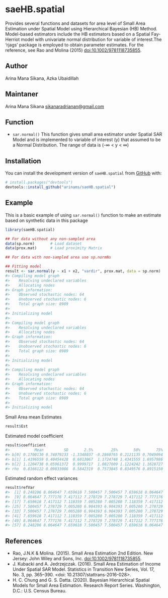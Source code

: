 
<!-- README.md is generated from README.Rmd. Please edit that file -->

# saeHB.spatial

<!-- badges: start -->
<!-- badges: end -->

Provides several functions and datasets for area level of Small Area
Estimation under Spatial Model using Hierarchical Bayesian (HB) Method.
Model-based estimators include the HB estimators based on a Spatial
Fay-Herriot model with univariate normal distribution for variable of
interest.The ‘rjags’ package is employed to obtain parameter estimates.
For the reference, see Rao and Molina (2015)
<doi:10.1002/9781118735855>.

## Author

Arina Mana Sikana, Azka Ubaidillah

## Maintaner

Arina Mana Sikana <sikanaradrianan@gmail.com>

## Function

- `sar.normal()` This function gives small area estimator under Spatial
  SAR Model and is implemented to variable of interest (y) that assumed
  to be a Normal Distribution. The range of data is (-∞ \< y \< ∞)

## Installation

You can install the development version of `saeHB.spatial` from
[GitHub](https://github.com/) with:

``` r
# install.packages("devtools")
devtools::install_github("arinams/saeHB.spatial")
```

## Example

This is a basic example of using `sar.normal()` function to make an
estimate based on synthetic data in this package

``` r
library(saeHB.spatial)

## For data without any non-sampled area
data(sp.norm)       # Load dataset
data(prox.mat)      # Load proximity Matrix

## For data with non-sampled area use sp.normNs

## Fitting model
result <- sar.normal(y ~ x1 + x2, "vardir", prox.mat, data = sp.norm)
#> Compiling model graph
#>    Resolving undeclared variables
#>    Allocating nodes
#> Graph information:
#>    Observed stochastic nodes: 64
#>    Unobserved stochastic nodes: 6
#>    Total graph size: 8989
#> 
#> Initializing model
#> 
#> Compiling model graph
#>    Resolving undeclared variables
#>    Allocating nodes
#> Graph information:
#>    Observed stochastic nodes: 64
#>    Unobserved stochastic nodes: 6
#>    Total graph size: 8989
#> 
#> Initializing model
#> 
#> Compiling model graph
#>    Resolving undeclared variables
#>    Allocating nodes
#> Graph information:
#>    Observed stochastic nodes: 64
#>    Unobserved stochastic nodes: 6
#>    Total graph size: 8989
#> 
#> Initializing model
```

Small Area mean Estimates

``` r
result$Est
```

Estimated model coefficient

``` r
result$coefficient
#>           Mean         SD       2.5%        25%       50%       75%     97.5%
#> b[0] 0.1700130 0.74079233 -1.3348037 -0.2860765 0.2121135 0.7049094 1.4542826
#> b[1] 1.4196559 0.40454428  0.6013067  1.1724748 1.4341555 1.6957986 2.1986285
#> b[2] 1.1204738 0.05961372  0.9999717  1.0827609 1.1224242 1.1628727 1.2381436
#> rho  0.8166122 0.09833086  0.5842319  0.7573845 0.8349576 0.8915150 0.9572931
```

Estimated random effect variances

``` r
result$refVar
#>  [1] 8.248286 8.064647 7.659618 7.500457 7.500457 7.659618 8.064647 8.248286
#>  [9] 8.064647 7.777176 7.417112 7.278729 7.278729 7.417112 7.777176 8.064647
#> [17] 7.659618 7.417112 7.118359 7.005280 7.005280 7.118359 7.417112 7.659618
#> [25] 7.500457 7.278729 7.005280 6.904393 6.904393 7.005280 7.278729 7.500457
#> [33] 7.500457 7.278729 7.005280 6.904393 6.904393 7.005280 7.278729 7.500457
#> [41] 7.659618 7.417112 7.118359 7.005280 7.005280 7.118359 7.417112 7.659618
#> [49] 8.064647 7.777176 7.417112 7.278729 7.278729 7.417112 7.777176 8.064647
#> [57] 8.248286 8.064647 7.659618 7.500457 7.500457 7.659618 8.064647 8.248286
```

## References

- Rao, J.N.K & Molina. (2015). Small Area Estimation 2nd Edition. New
  Jersey: John Wiley and Sons, Inc. <doi:10.1002/9781118735855>.
- J. Kubacki and A. Jedrzejczak. (2016). Small Area Estimation of Income
  Under Spatial SAR Model. Statistics in Transition New Series, Vol. 17,
  No. 3, pp. 365–390. \<doi: 10.21307/stattrans-2016-028\>.
- H. C. Chung and G. S. Datta. (2020). Bayesian Hierarchical Spatial
  Models for Small Area Estimation. Research Report Series. Washington,
  D.C.: U.S. Census Bureau.
